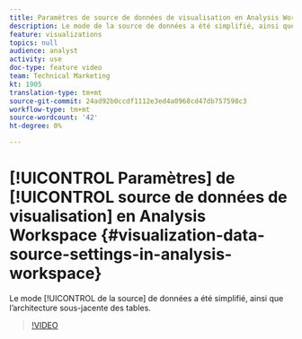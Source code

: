 ```yaml
---
title: Paramètres de source de données de visualisation en Analysis Workspace
description: Le mode de la source de données a été simplifié, ainsi que l’architecture sous-jacente des tables.
feature: visualizations
topics: null
audience: analyst
activity: use
doc-type: feature video
team: Technical Marketing
kt: 1905
translation-type: tm+mt
source-git-commit: 24ad92b0ccdf1112e3ed4a0968cd47db757598c3
workflow-type: tm+mt
source-wordcount: '42'
ht-degree: 0%

---
```



# [!UICONTROL Paramètres] de [!UICONTROL source de données de visualisation] en Analysis Workspace {#visualization-data-source-settings-in-analysis-workspace}

Le mode [!UICONTROL de la source] de données a été simplifié, ainsi que l’architecture sous-jacente des tables.

>[!VIDEO](https://video.tv.adobe.com/v/23729/?quality=12)
